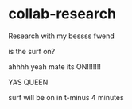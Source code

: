 # collab-research
Research with my bessss fwend

is the surf on?

ahhhh yeah mate its ON!!!!!!!

YAS QUEEN

surf will be on in  t-minus 4 minutes